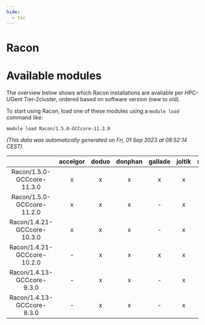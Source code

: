 ```yaml
---
hide:
  - toc
---
```


Racon
=====

# Available modules


The overview below shows which Racon installations are available per HPC-UGent Tier-2cluster, ordered based on software version (new to old).

To start using Racon, load one of these modules using a `module load` command like:

```shell
module load Racon/1.5.0-GCCcore-11.3.0
```

*(This data was automatically generated on Fri, 01 Sep 2023 at 08:52:14 CEST)*  

| |accelgor|doduo|donphan|gallade|joltik|skitty|swalot|victini|
| :---: | :---: | :---: | :---: | :---: | :---: | :---: | :---: | :---: |
|Racon/1.5.0-GCCcore-11.3.0|x|x|x|x|x|x|x|x|
|Racon/1.5.0-GCCcore-11.2.0|x|x|x|-|x|x|x|x|
|Racon/1.4.21-GCCcore-10.3.0|x|x|x|-|x|x|x|x|
|Racon/1.4.21-GCCcore-10.2.0|-|x|x|x|x|x|x|x|
|Racon/1.4.13-GCCcore-9.3.0|-|x|x|-|x|x|x|x|
|Racon/1.4.13-GCCcore-8.3.0|-|x|x|-|x|x|x|x|
